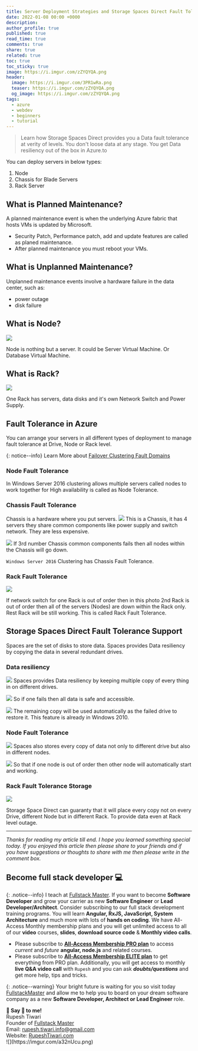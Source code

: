 ```yaml
---
title: Server Deployment Strategies and Storage Spaces Direct Fault Tolerance in Azure
date: 2022-01-08 00:00 +0000
description:
author_profile: true
published: true
read_time: true
comments: true
share: true
related: true
toc: true
toc_sticky: true
image: https://i.imgur.com/zZYQYQA.png
header:
  image: https://i.imgur.com/3PR1wRa.png
  teaser: https://i.imgur.com/zZYQYQA.png
  og_image: https://i.imgur.com/zZYQYQA.png
tags:
  - azure
  - webdev
  - beginners
  - tutorial
---
```


> Learn how Storage Spaces Direct provides you a Data fault tolerance at verity of levels. You don't loose data at any stage. You get Data resiliency out of the box in Azure.to

You can deploy servers in below types:

1. Node
2. Chassis for Blade Servers
3. Rack Server

## What is Planned Maintenance?

A planned maintenance event is when the underlying Azure fabric that hosts VMs is updated by Microsoft.

- Security Patch, Performance patch, add and update features are called as planed maintenance.
- After planned maintenance you must reboot your VMs.

## What is Unplanned Maintenance?

Unplanned maintenance events involve a hardware failure in the data center, such as:

- power outage
- disk failure

## What is Node?

![](https://imgur.com/qMarBwn.png)

Node is nothing but a server. It could be Server Virtual Machine. Or Database Virtual Machine.

## What is Rack?

![](https://imgur.com/c5LTPCp.png)

One Rack has servers, data disks and it's own Network Switch and Power Supply.

## Fault Tolerance in Azure

You can arrange your servers in all different types of deployment to manage fault tolerance at Drive, Node or Rack level.

{: notice--info}
Learn More about [Failover Clustering Fault Domains](https://docs.microsoft.com/en-us/windows-server/failover-clustering/fault-domains)

### Node Fault Tolerance

In Windows Server 2016 clustering allows multiple servers called nodes to work together for High availability is called as Node Tolerance.

### Chassis Fault Tolerance

Chassis is a hardware where you put servers.
![](https://imgur.com/tWLfhXN.png)
This is a Chassis, it has 4 servers they share common components like power supply and switch network. They are less expensive.

![](https://imgur.com/OFDJlEp.png)
If 3rd number Chassis common components fails then all nodes within the Chassis will go down.

`Windows Server 2016` Clustering has Chassis Fault Tolerance.

### Rack Fault Tolerance

![](https://imgur.com/uvETq93.png)

If network switch for one Rack is out of order then in this photo 2nd Rack is out of order then all of the servers (Nodes) are down within the Rack only. Rest Rack will be still working. This is called Rack Fault Tolerance.

## Storage Spaces Direct Fault Tolerance Support

Spaces are the set of disks to store data. Spaces provides Data resiliency by copying the data in several redundant drives.

### Data resiliency

![](https://imgur.com/duOKei3.png)
Spaces provides Data resiliency by keeping multiple copy of every thing in on different drives.

![](https://imgur.com/z0VoMVn.png)
So if one fails then all data is safe and accessible.

![](https://imgur.com/NqeOrRb.png)
The remaining copy will be used automatically as the failed drive to restore it. This feature is already in Windows 2010.

### Node Fault Tolerance

![](https://imgur.com/ZOjpD3B.png)
Spaces also stores every copy of data not only to different drive but also in different nodes.

![](https://imgur.com/uL7Wq3m.png)
So that if one node is out of order then other node will automatically start and working.

### Rack Fault Tolerance Storage

![](https://imgur.com/G3N7nGN.png)

Storage Space Direct can guaranty that it will place every copy not on every Drive, different Node but in different Rack. To provide data even at Rack level outage.

---

_Thanks for reading my article till end. I hope you learned something special today. If you enjoyed this article then please share to your friends and if you have suggestions or thoughts to share with me then please write in the comment box._

## Become full stack developer 💻

{: .notice--info}
I teach at [Fullstack Master](https://www.fullstackmaster.net). If you want to become **Software Developer** and grow your carrier as new **Software Engineer** or **Lead Developer/Architect**. Consider subscribing to our full stack development training programs. You will learn **Angular, RxJS, JavaScript, System Architecture** and much more with lots of **hands on coding**. We have All-Access Monthly membership plans and you will get unlimited access to all of our **video** courses, **slides**, **download source code** & **Monthly video calls**.

- Please subscribe to **[All-Access Membership PRO plan](https://www.fullstackmaster.net/pro)** to access _current_ and _future_ **angular, node.js** and related courses.
- Please subscribe to **[All-Access Membership ELITE plan](https://www.fullstackmaster.net/elite)** to get everything from PRO plan. Additionally, you will get access to monthly **live Q&A video call** with `Rupesh` and you can ask **_doubts/questions_** and get more help, tips and tricks.

{: .notice--warning}
Your bright future is waiting for you so visit today [FullstackMaster](www.fullstackmaster.net) and allow me to help you to board on your dream software company as a new **Software Developer, Architect or Lead Engineer** role.

<div class="notice--success">
<strong>💖 Say 👋 to me!</strong>
<br>Rupesh Tiwari
<br>Founder of <a href="https://www.fullstackmaster.net">Fullstack Master </a>
<br>Email: <a href="mailto:rupesh.tiwari.info@gmail.com?subject=Hi">rupesh.tiwari.info@gmail.com</a>
<br>Website: <a href="https://www.rupeshtiwari.com">RupeshTiwari.com </a>
</div>
![](https://imgur.com/a32nUcu.png)
